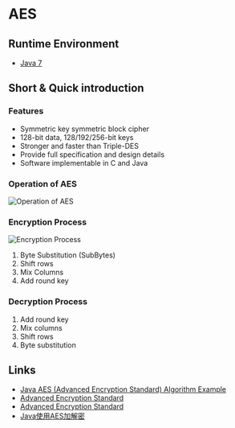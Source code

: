 # AES

## Runtime Environment
- [Java 7](http://www.oracle.com/technetwork/java/javase/downloads/jdk6downloads-1902814.html)

## Short & Quick introduction

### Features
- Symmetric key symmetric block cipher
- 128-bit data, 128/192/256-bit keys
- Stronger and faster than Triple-DES
- Provide full specification and design details
- Software implementable in C and Java

### Operation of AES
![Operation of AES](http://www.wailian.work/images/2018/03/14/OperationofAES.jpg)

### Encryption Process
![Encryption Process](http://www.wailian.work/images/2018/03/14/EncryptionProcess.jpg)

1. Byte Substitution (SubBytes)
1. Shift rows
1. Mix Columns
1. Add round key

### Decryption Process
1. Add round key
1. Mix columns
1. Shift rows
1. Byte substitution

## Links
- [Java AES (Advanced Encryption Standard) Algorithm Example](https://howtodoinjava.com/security/java-aes-encryption-example/)
- [Advanced Encryption Standard](http://www.java2s.com/Tutorial/Java/0490__Security/0320__Digital-Signature-Algorithm.htm)
- [Advanced Encryption Standard](https://www.tutorialspoint.com/cryptography/advanced_encryption_standard.htm)
- [Java使用AES加解密](http://blog.csdn.net/elim168/article/details/73456866)
